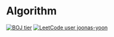 # Algorithm

[![BOJ tier](http://mazassumnida.wtf/api/mini/generate_badge?boj=jungym887)](https://www.acmicpc.net/user/jungym887)
[![LeetCode user joonas-yoon](https://img.shields.io/badge/dynamic/json?style=flat-square&labelColor=gray&color=silver&label=LeetCode&query=solved&url=https%3A%2F%2Fleetcode-badge.vercel.app%2Fapi%2Fusers%2Fyumin-jung&logo=leetcode)](https://leetcode.com/yumin-jung/) 